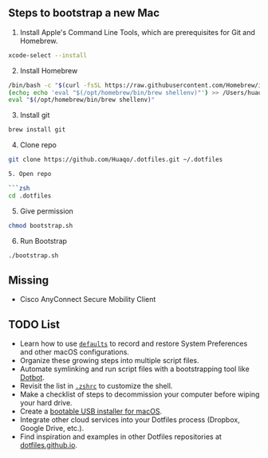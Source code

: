 ## Steps to bootstrap a new Mac

1. Install Apple's Command Line Tools, which are prerequisites for Git and Homebrew.

```zsh
xcode-select --install
```

2. Install Homebrew

```zsh
/bin/bash -c "$(curl -fsSL https://raw.githubusercontent.com/Homebrew/install/HEAD/install.sh)"
(echo; echo 'eval "$(/opt/homebrew/bin/brew shellenv)"') >> /Users/huaqo/.zprofile             
eval "$(/opt/homebrew/bin/brew shellenv)"
```

3. Install git

```zsh
brew install git
```

4. Clone repo
```zsh
git clone https://github.com/Huaqo/.dotfiles.git ~/.dotfiles

5. Open repo

```zsh
cd .dotfiles
```

5. Give permission

```zsh
chmod bootstrap.sh
```

6. Run Bootstrap

```zsh
./bootstrap.sh
```

## Missing
- Cisco AnyConnect Secure Mobility Client

## TODO List

- Learn how to use [`defaults`](https://macos-defaults.com/#%F0%9F%99%8B-what-s-a-defaults-command) to record and restore System Preferences and other macOS configurations.
- Organize these growing steps into multiple script files.
- Automate symlinking and run script files with a bootstrapping tool like [Dotbot](https://github.com/anishathalye/dotbot).
- Revisit the list in [`.zshrc`](.zshrc) to customize the shell.
- Make a checklist of steps to decommission your computer before wiping your hard drive.
- Create a [bootable USB installer for macOS](https://support.apple.com/en-us/HT201372).
- Integrate other cloud services into your Dotfiles process (Dropbox, Google Drive, etc.).
- Find inspiration and examples in other Dotfiles repositories at [dotfiles.github.io](https://dotfiles.github.io/).

